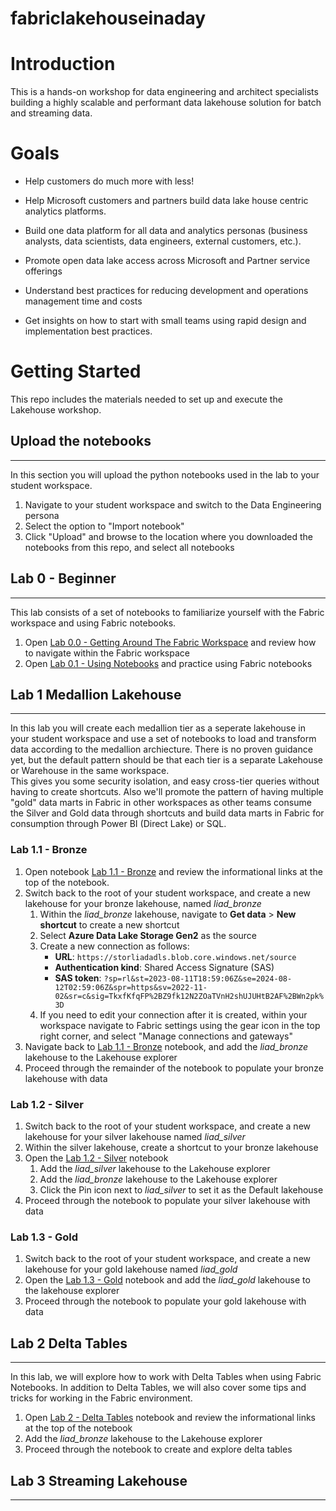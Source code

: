 # fabriclakehouseinaday
# Introduction 
This is a hands-on workshop for data engineering and architect specialists building a highly scalable and performant data lakehouse solution for batch and streaming data.​

# Goals
- Help customers do much more with less!​

- Help Microsoft customers and partners build data lake house centric analytics platforms.​

- Build one data platform for all data and analytics personas (business analysts, data scientists, data engineers, external customers, etc.).   ​

- Promote open data lake access across Microsoft and Partner service offerings​

- Understand best practices for reducing development and operations management time and costs​

- Get insights on how to start with small teams using rapid design and implementation best practices.

# Getting Started
This repo includes the materials needed to set up and execute the Lakehouse workshop. 

## Upload the notebooks
___
In this section you will upload the python notebooks used in the lab to your student workspace.
1.	Navigate to your student workspace and switch to the Data Engineering persona
2.	Select the option to "Import notebook"
3.	Click "Upload" and browse to the location where you downloaded the notebooks from this repo, and select all notebooks

## Lab 0 - Beginner
___
This lab consists of a set of notebooks to familiarize yourself with the Fabric workspace and using Fabric notebooks.
1.  Open [Lab 0.0 - Getting Around The Fabric Workspace](https://github.com/iamjenetzler/fabriclakehouseinaday/blob/a9bd64343d6d34012112486dd941aa2242dfec16/Lab%200.0%20-%20Getting%20Around%20The%20Fabric%20Workspace.ipynb) and review how to navigate within the Fabric workspace
2.  Open [Lab 0.1 - Using Notebooks](https://github.com/iamjenetzler/fabriclakehouseinaday/blob/a9bd64343d6d34012112486dd941aa2242dfec16/Lab%200.1-%20Using%20Notebooks.ipynb) and practice using Fabric notebooks 

## Lab 1 Medallion Lakehouse
___
In this lab you will create each medallion tier as a seperate lakehouse in your student workspace and use a set of notebooks to load and transform data according to 
the medallion archiecture. There is no proven guidance yet, but the default pattern should be that each tier is a separate Lakehouse or Warehouse in the same workspace.  
This gives you some security isolation, and easy cross-tier queries without having to create shortcuts.  Also we'll promote the pattern of having multiple "gold" data marts
in Fabric in other workspaces as other teams consume the Silver and Gold data through shortcuts and build data marts in Fabric for consumption through Power BI (Direct Lake) or SQL.

### Lab 1.1 - Bronze
1. Open notebook [Lab 1.1 - Bronze](https://github.com/iamjenetzler/fabriclakehouseinaday/blob/a9bd64343d6d34012112486dd941aa2242dfec16/Lab%201.1%20-%20Bronze.ipynb) and review the informational links at the top of the notebook.
2. Switch back to the root of your student workspace, and create a new lakehouse for your bronze lakehouse, named <i>liad_bronze</i>
    1. Within the <i>liad_bronze</i> lakehouse, navigate to <b>Get data</b> > <b>New shortcut</b> to create a new shortcut
    2. Select <b>Azure Data Lake Storage Gen2</b> as the source
    3. Create a new connection as follows:
        - **URL**: `https://storliadadls.blob.core.windows.net/source`
        - **Authentication kind**: Shared Access Signature (SAS)
        - **SAS token**: `?sp=rl&st=2023-08-11T18:59:06Z&se=2024-08-12T02:59:06Z&spr=https&sv=2022-11-02&sr=c&sig=TkxfKfqFP%2BZ9fk12N2ZOaTVnH2shUJUHtB2AF%2BWn2pk%3D`
    4. If you need to edit your connection after it is created, within your workspace navigate to Fabric settings using the gear icon in the top right corner, and select "Manage connections and gateways"    
4. Navigate back to [Lab 1.1 - Bronze](https://github.com/iamjenetzler/fabriclakehouseinaday/blob/a9bd64343d6d34012112486dd941aa2242dfec16/Lab%201.1%20-%20Bronze.ipynb) notebook, and add the <i>liad_bronze</i> lakehouse to the Lakehouse explorer
5. Proceed through the remainder of the notebook to populate your bronze lakehouse with data
   
### Lab 1.2 - Silver
1. Switch back to the root of your student workspace, and create a new lakehouse for your silver lakehouse named <i>liad_silver</i>
2. Within the silver lakehouse, create a shortcut to your bronze lakehouse 
2. Open the [Lab 1.2 - Silver](https://github.com/iamjenetzler/fabriclakehouseinaday/blob/a9bd64343d6d34012112486dd941aa2242dfec16/Lab%201.2%20-%20Silver.ipynb) notebook
    1. Add the <i>liad_silver</i> lakehouse to the Lakehouse explorer 
    2. Add the <i>liad_bronze</i> lakehouse to the Lakehouse explorer
    3. Click the Pin icon next to <i>liad_silver</i> to set it as the Default lakehouse
3. Proceed through the notebook to populate your silver lakehouse with data

### Lab 1.3 - Gold 
1. Switch back to the root of your student workspace, and create a new lakehouse for your gold lakehouse named <i>liad_gold</i>
2. Open the [Lab 1.3 - Gold](https://github.com/iamjenetzler/fabriclakehouseinaday/blob/a9bd64343d6d34012112486dd941aa2242dfec16/Lab%201.3%20-%20Gold.ipynb) notebook and add the <i>liad_gold</i> lakehouse to the lakehouse explorer     
3. Proceed through the notebook to populate your gold lakehouse with data

## Lab 2 Delta Tables
___
In this lab, we will explore how to work with Delta Tables when using Fabric Notebooks. In addition to Delta Tables, we will also cover some tips and tricks for working in the Fabric environment. 

1. Open [Lab 2 - Delta Tables](https://github.com/iamjenetzler/fabriclakehouseinaday/blob/a9bd64343d6d34012112486dd941aa2242dfec16/Lab%202%20-%20Delta%20Tables.ipynb) notebook and review the informational links at the top of the notebook
2. Add the <i>liad_bronze</i> lakehouse to the Lakehouse explorer
3. Proceed through the notebook to create and explore delta tables

## Lab 3 Streaming Lakehouse
___
